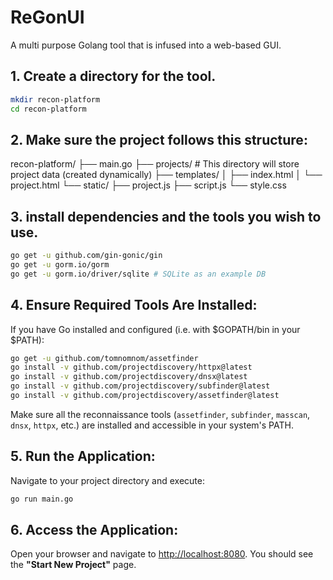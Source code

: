 # ReGonUI
A multi purpose Golang tool that is infused into a web-based GUI.

## 1. Create a directory for the tool.

```bash
mkdir recon-platform
cd recon-platform
```
## 2. Make sure the project follows this structure:
   
recon-platform/
├── main.go
├── projects/             # This directory will store project data (created dynamically)
├── templates/
│   ├── index.html
│   └── project.html
└── static/
    ├── project.js
    ├── script.js
    └── style.css

## 3. install dependencies and the tools you wish to use.

```bash
go get -u github.com/gin-gonic/gin
go get -u gorm.io/gorm
go get -u gorm.io/driver/sqlite # SQLite as an example DB
```
## 4. Ensure Required Tools Are Installed:
If you have Go installed and configured (i.e. with $GOPATH/bin in your $PATH):
```bash
go get -u github.com/tomnomnom/assetfinder
go install -v github.com/projectdiscovery/httpx@latest
go install -v github.com/projectdiscovery/dnsx@latest
go install -v github.com/projectdiscovery/subfinder@latest
go install -v github.com/projectdiscovery/assetfinder@latest
```

   Make sure all the reconnaissance tools (`assetfinder`, `subfinder`, `masscan`, `dnsx`, `httpx`, etc.) are installed and accessible in your system's PATH.


## 5. Run the Application:

   Navigate to your project directory and execute:

   ```bash
   go run main.go
   ```

## 6. Access the Application:

   Open your browser and navigate to [http://localhost:8080](http://localhost:8080). You should see the **"Start New Project"** page.
